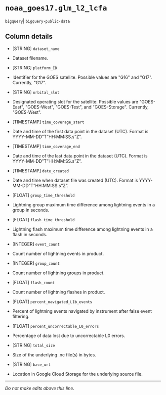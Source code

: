 # `noaa_goes17.glm_l2_lcfa`
`bigquery`| `bigquery-public-data`

## Column details
* [STRING]    `dataset_name`
 - Dataset filename.
* [STRING]    `platform_ID`
 - Identifier for the GOES satellite. Possible values are "G16" and "G17". Currently, "G17".
* [STRING]    `orbital_slot`
 - Designated operating slot for the satellite. Possible values are "GOES-East", "GOES-West", "GOES-Test", and "GOES-Storage". Currently, "GOES-West".
* [TIMESTAMP] `time_coverage_start`
 - Date and time of the first data point in the dataset (UTC). Format is YYYY-MM-DD”T”HH:MM:SS.s”Z”.
* [TIMESTAMP] `time_coverage_end`
 - Date and time of the last data point in the dataset (UTC). Format is YYYY-MM-DD”T”HH:MM:SS.s”Z”.
* [TIMESTAMP] `date_created`
 - Date and time when dataset file was created (UTC). Format is YYYY-MM-DD”T”HH:MM:SS.s”Z”.
* [FLOAT]     `group_time_threshold`
 - Lightning group maximum time difference among lightning events in a group in seconds.
* [FLOAT]     `flash_time_threshold`
 - Lightning flash maximum time difference among lightning events in a flash in seconds.
* [INTEGER]   `event_count`
 - Count number of lightning events in product.
* [INTEGER]   `group_count`
 - Count number of lightning groups in product.
* [FLOAT]     `flash_count`
 - Count number of lightning flashes in product.
* [FLOAT]     `percent_navigated_L1b_events`
 - Percent of lightning events navigated by instrument after false event filtering.
* [FLOAT]     `percent_uncorrectable_L0_errors`
 - Percentage of data lost due to uncorrectable L0 errors.
* [STRING]    `total_size`
 - Size of the underlying .nc file(s) in bytes.
* [STRING]    `base_url`
 - Location in Google Cloud Storage for the underlying source file.

-------------------------------------------------------------------------------
*Do not make edits above this line.*

